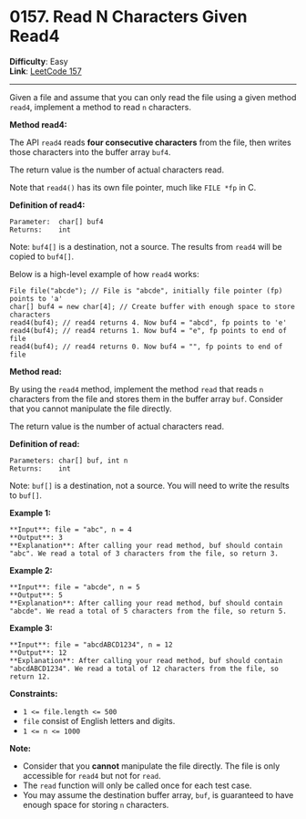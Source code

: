 # 0157. Read N Characters Given Read4

**Difficulty**: Easy  
**Link**: [LeetCode 157](https://leetcode.com/problems/read-n-characters-given-read4/)

---

Given a file and assume that you can only read the file using a given method `read4`, implement a method to read `n` characters.

**Method read4:**

The API `read4` reads **four consecutive characters** from the file, then writes those characters into the buffer array `buf4`.

The return value is the number of actual characters read.

Note that `read4()` has its own file pointer, much like `FILE *fp` in C.

**Definition of read4:**

    Parameter:  char[] buf4
    Returns:    int

Note: `buf4[]` is a destination, not a source. The results from `read4` will be copied to `buf4[]`.

Below is a high-level example of how `read4` works:

    File file("abcde"); // File is "abcde", initially file pointer (fp) points to 'a'
    char[] buf4 = new char[4]; // Create buffer with enough space to store characters
    read4(buf4); // read4 returns 4. Now buf4 = "abcd", fp points to 'e'
    read4(buf4); // read4 returns 1. Now buf4 = "e", fp points to end of file
    read4(buf4); // read4 returns 0. Now buf4 = "", fp points to end of file

**Method read:**

By using the `read4` method, implement the method `read` that reads `n` characters from the file and stores them in the buffer array `buf`. Consider that you cannot manipulate the file directly.

The return value is the number of actual characters read.

**Definition of read:**

    Parameters: char[] buf, int n
    Returns:    int

Note: `buf[]` is a destination, not a source. You will need to write the results to `buf[]`.

**Example 1:**

    **Input**: file = "abc", n = 4
    **Output**: 3
    **Explanation**: After calling your read method, buf should contain "abc". We read a total of 3 characters from the file, so return 3.

**Example 2:**

    **Input**: file = "abcde", n = 5
    **Output**: 5
    **Explanation**: After calling your read method, buf should contain "abcde". We read a total of 5 characters from the file, so return 5.

**Example 3:**

    **Input**: file = "abcdABCD1234", n = 12
    **Output**: 12
    **Explanation**: After calling your read method, buf should contain "abcdABCD1234". We read a total of 12 characters from the file, so return 12.

**Constraints:**

* `1 <= file.length <= 500`
* `file` consist of English letters and digits.
* `1 <= n <= 1000`

**Note:**

* Consider that you **cannot** manipulate the file directly. The file is only accessible for `read4` but not for `read`.
* The `read` function will only be called once for each test case.
* You may assume the destination buffer array, `buf`, is guaranteed to have enough space for storing `n` characters.
